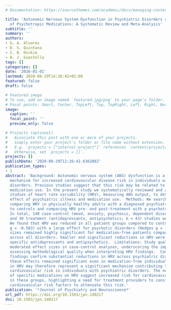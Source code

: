 ```yaml
---
# Documentation: https://sourcethemes.com/academic/docs/managing-content/

title: 'Autonomic Nervous System Dysfunction in Psychiatric Disorders and the Impact
  of Psychotropic Medications: A Systematic Review and Meta-Analysis'
subtitle: ''
summary: ''
authors:
- G. A. Alvares
- D. S. Quintana
- I. B. Hickie
- A. J. Guastella
tags: []
categories: []
date: '2016-01-01'
lastmod: 2020-08-29T14:26:42+02:00
featured: false
draft: false

# Featured image
# To use, add an image named `featured.jpg/png` to your page's folder.
# Focal points: Smart, Center, TopLeft, Top, TopRight, Left, Right, BottomLeft, Bottom, BottomRight.
image:
  caption: ''
  focal_point: ''
  preview_only: false

# Projects (optional).
#   Associate this post with one or more of your projects.
#   Simply enter your project's folder or file name without extension.
#   E.g. `projects = ["internal-project"]` references `content/project/deep-learning/index.md`.
#   Otherwise, set `projects = []`.
projects: []
publishDate: '2020-08-29T12:26:42.636208Z'
publication_types:
- 2
abstract: 'Background: Autonomic nervous system (ANS) dysfunction is a putative underlying
  mechanism for increased cardiovascular disease risk in individuals with psychiatric
  disorders. Previous studies suggest that this risk may be related to psychotropic
  medication use. In the present study we systematically reviewed and analyzed published
  studies of heart rate variability (HRV), measuring ANS output, to determine the
  effect of psychiatric illness and medication use.  Methods: We searched for studies
  comparing HRV in physically healthy adults with a diagnosed psychiatric disorder
  to controls and comparing HRV pre- and post-treatment with a psychotropic medication.  Results:
  In total, 140 case-control (mood, anxiety, psychosis, dependent disorders, k = 151)
  and 30 treatment (antidepressants, antipsychotics; k = 43) studies were included.
  We found that HRV was reduced in all patient groups compared to controls (Hedges
  g = -0.583) with a large effect for psychotic disorders (Hedges g = -0.948). Effect
  sizes remained highly significant for medication-free patients compared to controls
  across all disorders. Smaller and significant reductions in HRV were observed for
  specific antidepressants and antipsychotics.  Limitations: Study quality significantly
  moderated effect sizes in case-control analyses, underscoring the importance of
  assessing methodological quality when interpreting HRV findings.  Conclusion: Combined
  findings confirm substantial reductions in HRV across psychiatric disorders, and
  these effects remained significant even in medication-free individuals. Reductions
  in HRV may therefore represent a significant mechanism contributing to elevated
  cardiovascular risk in individuals with psychiatric disorders. The negative impact
  of specific medications on HRV suggest increased risk for cardiovascular disease
  in these groups, highlighting a need for treatment providers to consider modifiable
  cardiovascular risk factors to attenuate this risk.'
publication: '*Journal of Psychiatry and Neuroscience*'
url_pdf: https://doi.org/10.1503/jpn.140217
doi: 10.1503/jpn.140217
---
```

